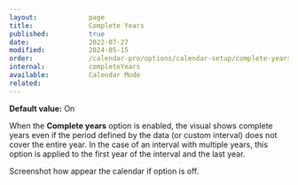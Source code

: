 ```yaml
---
layout:             page
title:              Complete Years
published:          true
date:               2022-07-27
modified:           2024-05-15
order:              /calendar-pro/options/calendar-setup/complete-years
internal:           completeYears
available:          Calendar Mode
related:
---
```

**Default value:** On

When the **Complete years** option is enabled, the visual shows complete years even if the period defined by the data (or custom interval) does not cover the entire year. In the case of an interval with multiple years, this option is applied to the first year of the interval and the last year.

<todo>Screenshot how appear the calendar if option is off.</todo>
